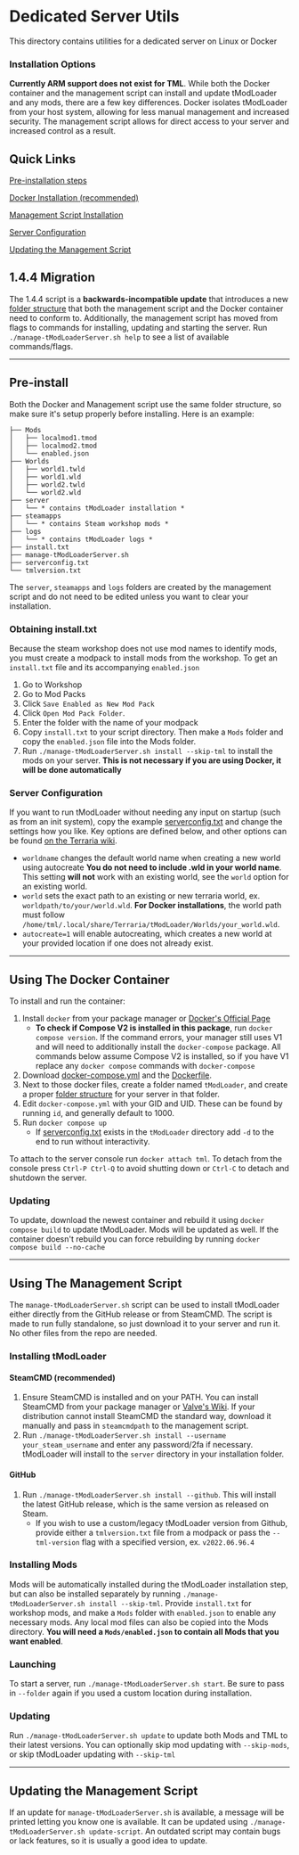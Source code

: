 # Dedicated Server Utils
This directory contains utilities for a dedicated server on Linux or Docker

### Installation Options
**Currently ARM support does not exist for TML**. While both the Docker container and the management script can install and update tModLoader and any mods, there are a few key differences. Docker isolates tModLoader from your host system, allowing for less manual management and increased security. The management script allows for direct access to your server and increased control as a result.

## Quick Links
[Pre-installation steps](#pre-install)

[Docker Installation (recommended)](#using-the-docker-container)

[Management Script Installation](#using-the-management-script)

[Server Configuration](#server-configuration)

[Updating the Management Script](#updating-the-management-script)

## 1.4.4 Migration
The 1.4.4 script is a **backwards-incompatible update** that introduces a new [folder structure](#folder-structure) that both the management script and the Docker container need to conform to. Additionally, the management script has moved from flags to commands for installing, updating and starting the server. Run `./manage-tModLoaderServer.sh help` to see a list of available commands/flags.

---

## Pre-install
Both the Docker and Management script use the same folder structure, so make sure it's setup properly before installing. Here is an example:

```
├── Mods
│   ├── localmod1.tmod
│   ├── localmod2.tmod
│   └── enabled.json
├── Worlds
│   ├── world1.twld
│   ├── world1.wld
│   ├── world2.twld
│   └── world2.wld
├── server
│   └── * contains tModLoader installation *
├── steamapps
│   └── * contains Steam workshop mods *
├── logs
│   └── * contains tModLoader logs *
├── install.txt
├── manage-tModLoaderServer.sh
├── serverconfig.txt
└── tmlversion.txt
```
The `server`, `steamapps` and `logs` folders are created by the management script and do not need to be edited unless you want to clear your installation.

### Obtaining install.txt
Because the steam workshop does not use mod names to identify mods, you must create a modpack to install mods from the workshop. To get an `install.txt` file and its accompanying `enabled.json`
1. Go to Workshop
2. Go to Mod Packs
3. Click `Save Enabled as New Mod Pack`
4. Click `Open Mod Pack Folder`.
5. Enter the folder with the name of your modpack
6. Copy `install.txt` to your script directory. Then make a `Mods` folder and copy the `enabled.json` file into the Mods folder.
7. Run `./manage-tModLoaderServer.sh install --skip-tml` to install the mods on your server. **This is not necessary if you are using Docker, it will be done automatically**

### Server Configuration
If you want to run tModLoader without needing any input on startup (such as from an init system), copy the example [serverconfig.txt](https://github.com/tModLoader/tModLoader/tree/1.4.4/patches/tModLoader/Terraria/release_extras/serverconfig.txt) and change the settings how you like. Key options are defined below, and other options can be found [on the Terraria wiki](https://terraria.wiki.gg/wiki/Server#Server_config_file).
* `worldname` changes the default world name when creating a new world using autocreate **You do not need to include .wld in your world name**. This setting **will not** work with an existing world, see the `world` option for an existing world.
* `world` sets the exact path to an existing or new terraria world, ex. `worldpath/to/your/world.wld`. **For Docker installations**, the world path must follow `/home/tml/.local/share/Terraria/tModLoader/Worlds/your_world.wld`.
* `autocreate=1` will enable autocreating, which creates a new world at your provided location if one does not already exist.

---

## Using The Docker Container
To install and run the container:
1. Install `docker` from your package manager or [Docker's Official Page](https://docs.docker.com/engine/install/)
   * **To check if Compose V2 is installed in this package**, run `docker compose version`. If the command errors, your manager still uses V1 and will need to additionally install the `docker-compose` package. All commands below assume Compose V2 is installed, so if you have V1 replace any `docker compose` commands with `docker-compose`
2. Download [docker-compose.yml](https://github.com/tModLoader/tModLoader/tree/1.4.4/patches/tModLoader/Terraria/release_extras/DedicatedServerUtils/docker-compose.yml) and the [Dockerfile](https://github.com/tModLoader/tModLoader/tree/1.4.4/patches/tModLoader/Terraria/release_extras/DedicatedServerUtils/Dockerfile).
3. Next to those docker files, create a folder named `tModLoader`, and create a proper [folder structure](#folder-structure) for your server in that folder.
4. Edit `docker-compose.yml` with your GID and UID. These can be found by running `id`, and generally default to 1000.
5. Run `docker compose up`
   * If [serverconfig.txt](#server-configuration) exists in the `tModLoader` directory add `-d` to the end to run without interactivity.

To attach to the server console run `docker attach tml`. To detach from the console press `Ctrl-P Ctrl-Q` to avoid shutting down or `Ctrl-C` to detach and shutdown the server.

### Updating
To update, download the newest container and rebuild it using `docker compose build` to update tModLoader. Mods will be updated as well. If the container doesn't rebuild you can force rebuilding by running `docker compose build --no-cache`

---

## Using The Management Script
The `manage-tModLoaderServer.sh` script can be used to install tModLoader either directly from the GitHub release or from SteamCMD. The script is made to run fully standalone, so just download it to your server and run it. No other files from the repo are needed.

### Installing tModLoader
#### SteamCMD (recommended)
1. Ensure SteamCMD is installed and on your PATH. You can install SteamCMD from your package manager or [Valve's Wiki](https://developer.valvesoftware.com/wiki/SteamCMD). If your distribution cannot install SteamCMD the standard way, download it manually and pass in `steamcmdpath` to the management script.
2. Run `./manage-tModLoaderServer.sh install --username your_steam_username` and enter any password/2fa if necessary. tModLoader will install to the `server` directory in your installation folder.

#### GitHub
1. Run `./manage-tModLoaderServer.sh install --github`. This will install the latest GitHub release, which is the same version as released on Steam. 
   * If you wish to use a custom/legacy tModLoader version from Github, provide either a `tmlversion.txt` file from a modpack or pass the `--tml-version` flag with a specified version, ex. `v2022.06.96.4`

### Installing Mods
Mods will be automatically installed during the tModLoader installation step, but can also be installed separately by running `./manage-tModLoaderServer.sh install --skip-tml`. Provide `install.txt` for workshop mods, and make a `Mods` folder with `enabled.json` to enable any necessary mods. Any local mod files can also be copied into the Mods directory. **You will need a `Mods/enabled.json` to contain all Mods that you want enabled**. 

### Launching
To start a server, run `./manage-tModLoaderServer.sh start`. Be sure to pass in `--folder` again if you used a custom location during installation.

### Updating
Run `./manage-tModLoaderServer.sh update` to update both Mods and TML to their latest versions. You can optionally skip mod updating with `--skip-mods`, or skip tModLoader updating with `--skip-tml`

---

## Updating the Management Script
If an update for `manage-tModLoaderServer.sh` is available, a message will be printed letting you know one is available. It can be updated using `./manage-tModLoaderServer.sh update-script`. An outdated script may contain bugs or lack features, so it is usually a good idea to update.
